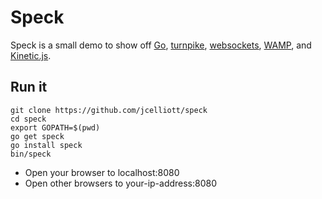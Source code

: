 Speck
=====

Speck is a small demo to show off [Go][], [turnpike][], [websockets][], [WAMP][], and [Kinetic.js][].

[go]: http://golang.org/
[turnpike]: https://github.com/jcelliott/turnpike
[websockets]: http://en.wikipedia.org/wiki/WebSocket
[WAMP]: http://wamp.ws/
[kinetic.js]: http://kineticjs.com/

Run it
------

    git clone https://github.com/jcelliott/speck
    cd speck
    export GOPATH=$(pwd)
    go get speck
    go install speck
    bin/speck

* Open your browser to localhost:8080
* Open other browsers to your-ip-address:8080

